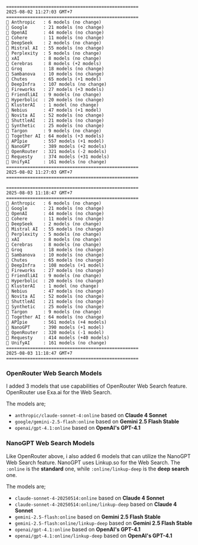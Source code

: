 ```plaintext
==================================================
2025-08-02 11:27:03 GMT+7
==================================================
🤖 Anthropic   : 6 models (no change)
🤖 Google      : 21 models (no change)
🤖 OpenAI      : 44 models (no change)
🤖 Cohere      : 11 models (no change)
🤖 DeepSeek    : 2 models (no change)
🤖 Mistral AI  : 55 models (no change)
🤖 Perplexity  : 5 models (no change)
🤖 xAI         : 8 models (no change)
🤖 Cerebras    : 8 models (+2 models)
🤖 Groq        : 18 models (no change)
🤖 Sambanova   : 10 models (no change)
🤖 Chutes      : 65 models (+1 model)
🤖 DeepInfra   : 107 models (no change)
🤖 Fireworks   : 27 models (+3 models)
🤖 FriendliAI  : 9 models (no change)
🤖 Hyperbolic  : 20 models (no change)
🤖 KlusterAI   : 1 model (no change)
🤖 Nebius      : 47 models (+1 model)
🤖 Novita AI   : 52 models (no change)
🤖 ShuttleAI   : 21 models (no change)
🤖 Synthetic   : 25 models (no change)
🤖 Targon      : 9 models (no change)
🤖 Together AI : 64 models (+3 models)
🤖 APIpie      : 557 models (+1 model)
🤖 NanoGPT     : 389 models (+2 models)
🤖 OpenRouter  : 321 models (-2 models)
🤖 Requesty    : 374 models (+31 models)
🤖 UnifyAI     : 161 models (no change)
==================================================
2025-08-02 11:27:03 GMT+7
==================================================

==================================================
2025-08-03 11:18:47 GMT+7
==================================================
🤖 Anthropic   : 6 models (no change)
🤖 Google      : 21 models (no change)
🤖 OpenAI      : 44 models (no change)
🤖 Cohere      : 11 models (no change)
🤖 DeepSeek    : 2 models (no change)
🤖 Mistral AI  : 55 models (no change)
🤖 Perplexity  : 5 models (no change)
🤖 xAI         : 8 models (no change)
🤖 Cerebras    : 8 models (no change)
🤖 Groq        : 18 models (no change)
🤖 Sambanova   : 10 models (no change)
🤖 Chutes      : 65 models (no change)
🤖 DeepInfra   : 108 models (+1 model)
🤖 Fireworks   : 27 models (no change)
🤖 FriendliAI  : 9 models (no change)
🤖 Hyperbolic  : 20 models (no change)
🤖 KlusterAI   : 1 model (no change)
🤖 Nebius      : 47 models (no change)
🤖 Novita AI   : 52 models (no change)
🤖 ShuttleAI   : 21 models (no change)
🤖 Synthetic   : 25 models (no change)
🤖 Targon      : 9 models (no change)
🤖 Together AI : 64 models (no change)
🤖 APIpie      : 561 models (+4 models)
🤖 NanoGPT     : 390 models (+1 model)
🤖 OpenRouter  : 320 models (-1 model)
🤖 Requesty    : 414 models (+40 models)
🤖 UnifyAI     : 161 models (no change)
==================================================
2025-08-03 11:18:47 GMT+7
==================================================
```

### OpenRouter Web Search Models
I added 3 models that use capabilities of OpenRouter Web Search feature. OpenRouter use Exa.ai for the Web Search.

The models are;
- `anthropic/claude-sonnet-4:online` based on **Claude 4 Sonnet**
- `google/gemini-2.5-flash:online` based on **Gemini 2.5 Flash Stable**
- `openai/gpt-4.1:online` based on **OpenAI's GPT-4.1**

### NanoGPT Web Search Models 
Like OpenRouter above, i also added 6 models that can utilize the NanoGPT Web Search feature. NanoGPT uses Linkup.so for the Web Search. The `:online` is the **standard** one, while `:online/linkup-deep` is the **deep search** one.

The models are;
- `claude-sonnet-4-20250514:online` based on **Claude 4 Sonnet**
- `claude-sonnet-4-20250514:online/linkup-deep` based on **Claude 4 Sonnet**
- `gemini-2.5-flash:online` based on **Gemini 2.5 Flash Stable**
- `gemini-2.5-flash:online/linkup-deep` based on **Gemini 2.5 Flash Stable**
- `openai/gpt-4.1:online` based on **OpenAI's GPT-4.1**
- `openai/gpt-4.1:online/linkup-deep` based on **OpenAI's GPT-4.1**
